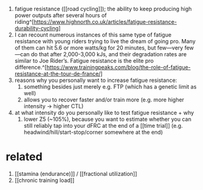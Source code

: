 1. fatigue resistance ([[road cycling]]); the ability to keep producing high power outputs after several hours of riding^[https://www.highnorth.co.uk/articles/fatigue-resistance-durability-cycling]
2. I can recount numerous instances of this same type of fatigue resistance with young riders trying to live the dream of going pro. Many of them can hit 5.6 or more watts/kg for 20 minutes, but few—very few—can do that after 2,000-3,000 kJs, and their degradation rates are similar to Joe Rider’s. Fatigue resistance is the elite pro difference.^[https://www.trainingpeaks.com/blog/the-role-of-fatigue-resistance-at-the-tour-de-france/]
3. reasons why you personally want to increase fatigue resistance:
	1. something besides just merely e.g. FTP (which has a genetic limit as well)
	2. allows you to recover faster and/or train more (e.g. more higher intensity → higher CTL)
3. at what intensity do you personally like to test fatigue resistance + why
	1. lower Z5 (~105%), because you want to estimate whether you can still reliably tap into your dFRC at the end of a [[time trial]] (e.g. headwind/hill/start-stop/corner somewhere at the end)

# related
1. [[stamina (endurance)]] / [[fractional utilization]]
2. [[chronic training load]]